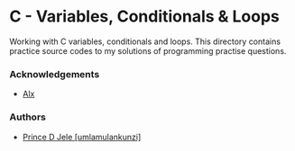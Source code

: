 # C - Variables, Conditionals & Loops

Working with C variables, conditionals and loops. This directory contains practice source codes to my solutions of programming practise questions. 

### Acknowledgements 
- [Alx](https://www.alxafrica.com/)

### Authors
- [Prince D Jele [umlamulankunzi]](https://www.github.com/umlamulankunzi)      
